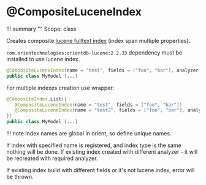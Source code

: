 # @CompositeLuceneIndex

!!! summary ""
    Scope: class

Creates composite [lucene fulltext index](https://orientdb.com/docs/3.0.x/indexing/FullTextIndex.html) (index span multiple properties).

`com.orientechnologies:orientdb-lucene:2.2.33` dependency must be installed to use lucene index.

```java
@CompositeLuceneIndex(name = "test", fields = ["foo", "bar"], analyzer = EnglishAnalyzer)
public class MyModel {...}
```

For multiple indexes creation use wrapper:
```java
@CompositeIndex.List({
   @CompositeLuceneIndex(name = "test", fields = ["foo", "bar"])
   @CompositeLuceneIndex(name = "test2", fields = ["foo", "bar"], analyzer = EnglishAnalyzer)
})
public class MyModel {...}
```

!!! note
    Index names are global in orient, so define unique names.

If index with specified name is registered, and index type is the same nothing will be done.
If existing index created with different analyzer - it will be recreated with required analyzer.

If existing index build with different fields or it's not lucene index, error will be thrown.
